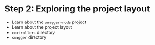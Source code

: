 # Step 2: Exploring the project layout

* Learn about the `swagger-node` project
* Learn about the project layout
* `controllers` directory
* `swagger` directory

